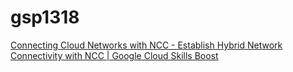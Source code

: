 # gsp1318

[Connecting Cloud Networks with NCC - Establish Hybrid Network Connectivity with NCC | Google Cloud Skills Boost](https://www.cloudskillsboost.google/paths/14/course_templates/1364/labs/555697)
